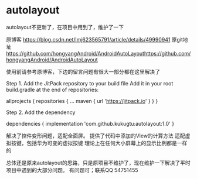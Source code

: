 # autolayout
autolayout不更新了，在项目中用到了，维护了一下

原博客   https://blog.csdn.net/lmj623565791/article/details/49990941
原git地址  https://github.com/hongyangAndroid/AndroidAutoLayouthttps://github.com/hongyangAndroid/AndroidAutoLayout

使用前请参考原博客，下边的留言问题有很大一部分都在这里解决了

Step 1. Add the JitPack repository to your build file 
Add it in your root build.gradle at the end of repositories:

allprojects {
  repositories {
   ...
   maven { url 'https://jitpack.io' }
  }
 }

Step 2. Add the dependency

 dependencies {
         implementation 'com.github.kukugtu:autolayout:1.0'
 }


解决了控件变形问题，适配全面屏。
提供了代码中添加的View的计算方法
适配虚拟按键，包括华为可变的虚拟按键
理论上在任何大小屏幕上的显示比例都是一样的

总体还是原来autolayout的思路，只是原项目不维护了，现在维护一下解决了平时项目中遇到的大部分问题。
有问题可；联系QQ 54751455
